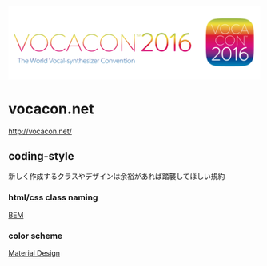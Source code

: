 <img src="2016/img/logo.png" />

vocacon.net
===========

http://vocacon.net/

## coding-style

新しく作成するクラスやデザインは余裕があれば踏襲してほしい規約

### html/css class naming

[BEM](http://getbem.com/naming/)

### color scheme

[Material Design](https://material.google.com/style/color.html)
